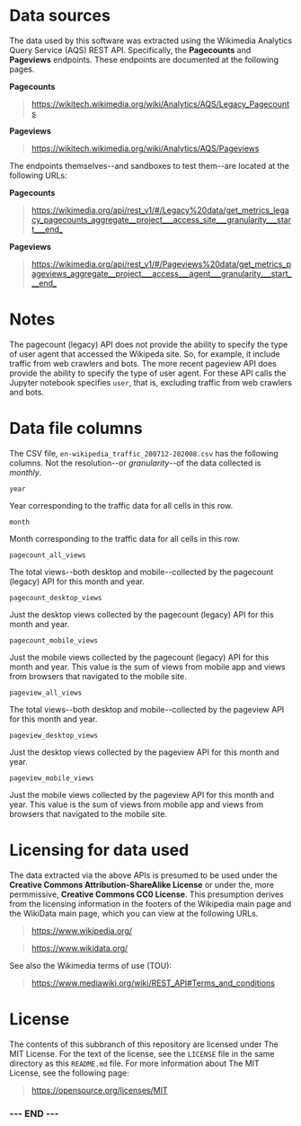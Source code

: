
# Data sources #

The data used by this software was extracted using the Wikimedia
Analytics Query Service (AQS) REST API. Specifically, the **Pagecounts**
and **Pageviews** endpoints. These endpoints are documented at the
following pages.

**Pagecounts**
>  <https://wikitech.wikimedia.org/wiki/Analytics/AQS/Legacy_Pagecounts>

**Pageviews**
>  <https://wikitech.wikimedia.org/wiki/Analytics/AQS/Pageviews>

The endpoints themselves--and sandboxes to test them--are located at the
following URLs:

**Pagecounts**

>  <https://wikimedia.org/api/rest_v1/#/Legacy%20data/get_metrics_legacy_pagecounts_aggregate__project___access_site___granularity___start___end_>

**Pageviews**
>  <https://wikimedia.org/api/rest_v1/#/Pageviews%20data/get_metrics_pageviews_aggregate__project___access___agent___granularity___start___end_>


# Notes #

The pagecount (legacy) API does not provide the ability to specify the
type of user agent that accessed the Wikipeda site. So, for example, it
include traffic from web crawlers and bots. The more recent pageview API
does provide the ability to specify the type of user agent. For these
API calls the Jupyter notebook specifies `user`, that is, excluding
traffic from web crawlers and bots.


# Data file columns #

The CSV file, `en-wikipedia_traffic_200712-202008.csv` has the following
columns. Not the resolution--or _granularity_--of the data collected is
_monthly_.

`year`

Year corresponding to the traffic data for all cells in this row.

`month`

Month corresponding to the traffic data for all cells in this row.

`pagecount_all_views`

The total views--both desktop and mobile--collected by the pagecount
(legacy) API for this month and year.

`pagecount_desktop_views`

Just the desktop views collected by the pagecount (legacy) API for this
month and year.

`pagecount_mobile_views`

Just the mobile views collected by the pagecount (legacy) API for this
month and year. This value is the sum of views from mobile app and views
from browsers that navigated to the mobile site.

`pageview_all_views`

The total views--both desktop and mobile--collected by the pageview API
for this month and year.

`pageview_desktop_views`

Just the desktop views collected by the pageview API for this month and
year.

`pageview_mobile_views`

Just the mobile views collected by the pageview API for this month and
year. This value is the sum of views from mobile app and views from
browsers that navigated to the mobile site.


# Licensing for data used #

The data extracted via the above APIs is presumed to be used under the
**Creative Commons Attribution-ShareAlike License** or under the, more
permmissive, **Creative Commons CC0 License**. This presumption derives
from the licensing information in the footers of the Wikipedia main page
and the WikiData main page, which you can view at the following URLs.

>  <https://www.wikipedia.org/>

>  <https://www.wikidata.org/>

See also the Wikimedia terms of use (TOU):

>  <https://www.mediawiki.org/wiki/REST_API#Terms_and_conditions>


# License #

The contents of this subbranch of this repository are licensed under The
MIT License. For the text of the license, see the `LICENSE` file in the
same directory as this `README.md` file. For more information about The
MIT License, see the following page:

>  <https://opensource.org/licenses/MIT>


### --- END --- ###
 
